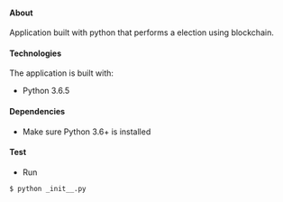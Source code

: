 #### About
  Application built with python that performs a election using blockchain.
#### Technologies
  The application is built with:
  * Python 3.6.5
#### Dependencies
  * Make sure Python 3.6+ is installed
#### Test
 * Run
  ```bash
  $ python _init__.py
  ```
